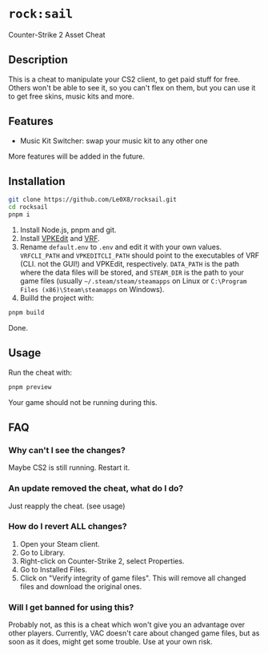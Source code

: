 # `rock:sail`

Counter-Strike 2 Asset Cheat

## Description

This is a cheat to manipulate your CS2 client, to get paid stuff for free. Others won't be able to see it, so you can't flex on them, but you can use it to get free skins, music kits and more.

## Features

- Music Kit Switcher: swap your music kit to any other one

More features will be added in the future.

## Installation

```bash
git clone https://github.com/Le0X8/rocksail.git
cd rocksail
pnpm i
```

1. Install Node.js, pnpm and git.
2. Install [VPKEdit](https://github.com/craftablescience/VPKEdit) and [VRF](https://github.com/ValveResourceFormat/ValveResourceFormat).
3. Rename `default.env` to `.env` and edit it with your own values. `VRFCLI_PATH` and `VPKEDITCLI_PATH` should point to the executables of VRF (CLI. not the GUI!) and VPKEdit, respectively. `DATA_PATH` is the path where the data files will be stored, and `STEAM_DIR` is the path to your game files (usually `~/.steam/steam/steamapps` on Linux or `C:\Program Files (x86)\Steam\steamapps` on Windows).
4. Builld the project with:

```bash
pnpm build
```

Done.

## Usage

Run the cheat with:

```bash
pnpm preview
```

Your game should not be running during this.

## FAQ

### Why can't I see the changes?

Maybe CS2 is still running. Restart it.

### An update removed the cheat, what do I do?

Just reapply the cheat. (see usage)

### How do I revert ALL changes?

1. Open your Steam client.
2. Go to Library.
3. Right-click on Counter-Strike 2, select Properties.
4. Go to Installed Files.
5. Click on "Verify integrity of game files". This will remove all changed files and download the original ones.

### Will I get banned for using this?

Probably not, as this is a cheat which won't give you an advantage over other players. Currently, VAC doesn't care about changed game files,
but as soon as it does, might get some trouble. Use at your own risk.
